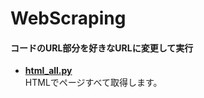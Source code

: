 # WebScraping

#### コードのURL部分を好きなURLに変更して実行

- [**html_all.py**](https://github.com/aocattleya/WebScraping/blob/master/html_all.py)  
  HTMLでページすべて取得します。
